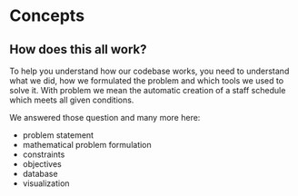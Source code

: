 # Concepts
## How does this all work?

To help you understand how our codebase works, you need to understand what we did,
how we formulated the problem and which tools we used to solve it. With problem
we mean the automatic creation of a staff schedule which meets all given conditions.

We answered those question and many more here:

- problem statement
- mathematical problem formulation
- constraints
- objectives
- database
- visualization
